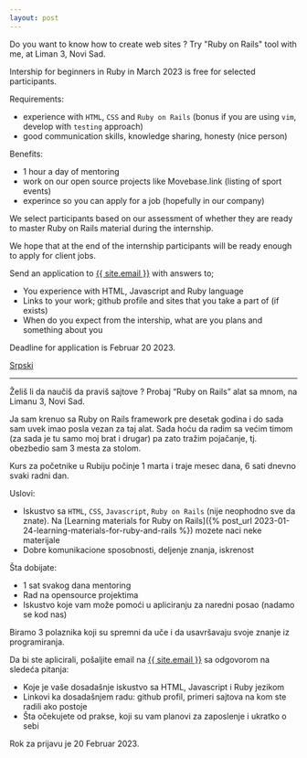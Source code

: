 ```yaml
---
layout: post
---
```


Do you want to know how to create web sites ? Try "Ruby on Rails" tool with me,
at Liman 3, Novi Sad.

Intership for beginners in Ruby in March 2023 is free for selected participants.

Requirements:
- experience with `HTML`, `CSS` and `Ruby on Rails` (bonus if you are
  using `vim`, develop with `testing` approach)
- good communication skills, knowledge sharing, honesty (nice person)

Benefits:
- 1 hour a day of mentoring
- work on our open source projects like Movebase.link (listing of sport events)
- experince so you can apply for a job (hopefully in our company)

We select participants based on our assessment of whether they are ready to
master Ruby on Rails material during the internship.

We hope that at the end of the internship participants will be ready enough to
apply for client jobs.

Send an application to <a href="mailto:{{ site.email }}">{{ site.email }}</a>
with answers to;
- You experience with HTML, Javascript and Ruby language
- Links to your work; github profile and sites that you take a part of (if
  exists)
- When do you expect from the intership, what are you plans and something about you

Deadline for application is Februar 20 2023.

[Srpski](#srpski)

<hr id='srpski'>

Želiš li da naučiš da praviš sajtove ? Probaj “Ruby on Rails” alat sa mnom, na
Limanu 3, Novi Sad.

Ja sam krenuo sa Ruby on Rails framework pre desetak godina i do sada sam uvek
imao posla vezan za taj alat. Sada hoću da radim sa većim timom (za sada je tu
samo moj brat i drugar) pa zato tražim pojačanje, tj. obezbedio sam 3 mesta za
stolom.

Kurs za početnike u Rubiju počinje 1 marta i traje mesec dana, 6 sati dnevno
svaki radni dan.

Uslovi:
- Iskustvo sa `HTML`, `CSS`, `Javascript`, `Ruby on Rails` (nije neophodno
  sve da znate). Na [Learning materials for Ruby on Rails]({% post_url
  2023-01-24-learning-materials-for-ruby-and-rails %})  mozete naci neke
  materijale
- Dobre komunikacione sposobnosti, deljenje znanja, iskrenost

Šta dobijate:
- 1 sat svakog dana mentoring
- Rad na opensource projektima
- Iskustvo koje vam može pomoći u apliciranju za naredni posao (nadamo se kod
  nas)

Biramo 3 polaznika koji su spremni da uče i da usavršavaju svoje znanje iz
programiranja.

Da bi ste aplicirali, pošaljite email na <a href="mailto:{{ site.email }}">{{ site.email }}</a>
sa odgovorom na sledeća pitanja:
- Koje je vaše dosadašnje iskustvo sa HTML, Javascript i Ruby jezikom
- Linkovi ka dosadašnjem radu: github profil, primeri sajtova na kom ste radili ako postoje
- Šta očekujete od prakse, koji su vam planovi za zaposlenje i ukratko o sebi

Rok za prijavu je 20 Februar 2023.
